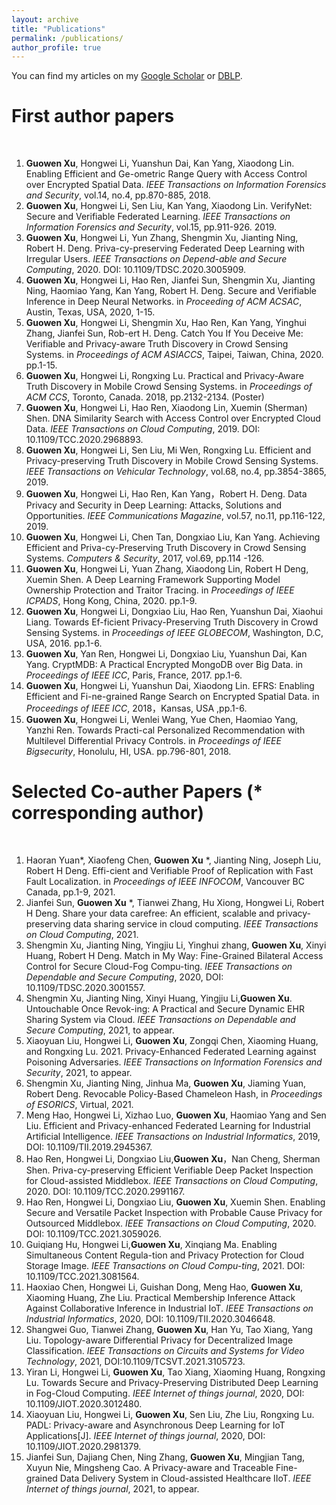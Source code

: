 ```yaml
---
layout: archive
title: "Publications"
permalink: /publications/
author_profile: true
---
```



You can find my articles on my [Google Scholar](https://scholar.google.com.hk/citations?user=MDKdG80AAAAJ&hl=zh-CN) or [DBLP](https://dblp.org/pid/87/10142.html).

**First author papers**
======
&nbsp;&nbsp;&nbsp;&nbsp;&nbsp;&nbsp;&nbsp;&nbsp; 


1. **Guowen Xu**, Hongwei Li, Yuanshun Dai, Kan Yang, Xiaodong Lin. Enabling Efficient and Ge-ometric Range Query with Access Control over Encrypted Spatial Data. *IEEE Transactions on Information Forensics and Security*, vol.14, no.4, pp.870-885, 2018.
2. **Guowen Xu**, Hongwei Li, Sen Liu, Kan Yang, Xiaodong Lin. VerifyNet: Secure and Verifiable Federated Learning. *IEEE Transactions on Information Forensics and Security*, vol.15, pp.911-926. 2019. 
3. **Guowen Xu**, Hongwei Li, Yun Zhang, Shengmin Xu, Jianting Ning, Robert H. Deng. Priva-cy-preserving Federated Deep Learning with Irregular Users. *IEEE Transactions on Depend-able and Secure Computing*, 2020. DOI: 10.1109/TDSC.2020.3005909.
4. **Guowen Xu**, Hongwei Li, Hao Ren, Jianfei Sun, Shengmin Xu, Jianting Ning, Haomiao Yang, Kan Yang, Robert H. Deng. Secure and Verifiable Inference in Deep Neural Networks. in *Proceeding of ACM ACSAC*, Austin, Texas, USA, 2020, 1-15. 
5. **Guowen Xu**, Hongwei Li, Shengmin Xu, Hao Ren, Kan Yang, Yinghui Zhang, Jianfei Sun, Rob-ert H. Deng. Catch You If You Deceive Me: Verifiable and Privacy-aware Truth Discovery in Crowd Sensing Systems. in *Proceedings of ACM ASIACCS*, Taipei, Taiwan, China, 2020. pp.1-15.
6. **Guowen Xu**, Hongwei Li, Rongxing Lu. Practical and Privacy-Aware Truth Discovery in Mobile Crowd Sensing Systems. in *Proceedings of ACM CCS*, Toronto, Canada. 2018, pp.2132-2134. (Poster) 
7. 	**Guowen Xu**, Hongwei Li, Hao Ren, Xiaodong Lin, Xuemin (Sherman) Shen. DNA Similarity Search with Access Control over Encrypted Cloud Data. *IEEE Transactions on Cloud Computing*, 2019. DOI: 10.1109/TCC.2020.2968893. 
8. **Guowen Xu**, Hongwei Li, Sen Liu, Mi Wen, Rongxing Lu. Efficient and Privacy-preserving Truth Discovery in Mobile Crowd Sensing Systems. *IEEE Transactions on Vehicular Technology*, vol.68, no.4, pp.3854-3865, 2019.
9. **Guowen Xu**, Hongwei Li, Hao Ren, Kan Yang，Robert H. Deng. Data Privacy and Security in Deep Learning: Attacks, Solutions and Opportunities. *IEEE Communications Magazine*, vol.57, no.11, pp.116-122, 2019.
10. **Guowen Xu**, Hongwei Li, Chen Tan, Dongxiao Liu, Kan Yang. Achieving Efficient and Priva-cy-Preserving Truth Discovery in Crowd Sensing Systems. *Computers & Security*, 2017, vol.69, pp.114 -126.
11. **Guowen Xu**, Hongwei Li, Yuan Zhang, Xiaodong Lin, Robert H Deng, Xuemin Shen. A Deep Learning Framework Supporting Model Ownership Protection and Traitor Tracing. in *Proceedings of IEEE ICPADS*, Hong Kong, China, 2020. pp.1-9. 
12. **Guowen Xu**, Hongwei Li, Dongxiao Liu, Hao Ren, Yuanshun Dai, Xiaohui Liang. Towards Ef-ficient Privacy-Preserving Truth Discovery in Crowd Sensing Systems. in *Proceedings of IEEE GLOBECOM*, Washington, D.C, USA, 2016. pp.1-6.
13. **Guowen Xu**, Yan Ren, Hongwei Li, Dongxiao Liu, Yuanshun Dai, Kan Yang. CryptMDB: A Practical Encrypted MongoDB over Big Data. in *Proceedings of IEEE ICC*, Paris, France, 2017. pp.1-6.
14. **Guowen Xu**, Hongwei Li, Yuanshun Dai, Xiaodong Lin. EFRS: Enabling Efficient and Fi-ne-grained Range Search on Encrypted Spatial Data. in *Proceedings of IEEE ICC*, 2018，Kansas, USA ,pp.1-6.
15. **Guowen Xu**, Hongwei Li, Wenlei Wang, Yue Chen, Haomiao Yang, Yanzhi Ren. Towards Practi-cal Personalized Recommendation with Multilevel Differential Privacy Controls. in *Proceedings of IEEE Bigsecurity*, Honolulu, HI, USA. pp.796-801, 2018.





**Selected Co-auther Papers** (\* corresponding author)
======
&nbsp;&nbsp;&nbsp;&nbsp;&nbsp;&nbsp;&nbsp;&nbsp;


1. Haoran Yuan\*, Xiaofeng Chen, **Guowen Xu** \*, Jianting Ning, Joseph Liu, Robert H Deng.  Effi-cient and Verifiable Proof of Replication with Fast Fault Localization. in *Proceedings of IEEE INFOCOM*, Vancouver BC Canada, pp.1-9, 2021. 
2. Jianfei Sun,  **Guowen Xu** \*, Tianwei Zhang, Hu Xiong, Hongwei Li, Robert H Deng. Share your data carefree: An efficient, scalable and privacy-preserving data sharing service in cloud computing. *IEEE Transactions on Cloud Computing*, 2021. 
3. Shengmin Xu, Jianting Ning, Yingjiu Li, Yinghui zhang, **Guowen Xu**, Xinyi Huang, Robert H Deng. Match in My Way: Fine-Grained Bilateral Access Control for Secure Cloud-Fog Compu-ting. *IEEE Transactions on Dependable and Secure Computing*, 2020, DOI: 10.1109/TDSC.2020.3001557.
4.  Shengmin Xu, Jianting Ning, Xinyi Huang, Yingjiu Li,**Guowen Xu**. Untouchable Once Revok-ing: A Practical and Secure Dynamic EHR Sharing System via Cloud. *IEEE Transactions on Dependable and Secure Computing*, 2021, to appear. 
5.  Xiaoyuan Liu, Hongwei Li, **Guowen Xu**, Zongqi Chen, Xiaoming Huang, and Rongxing Lu. 2021. Privacy-Enhanced Federated Learning against Poisoning Adversaries. *IEEE Transactions on Information Forensics and Security*, 2021, to appear. 
6.  Shengmin Xu, Jianting Ning, Jinhua Ma, **Guowen Xu**, Jiaming Yuan, Robert Deng. Revocable Policy-Based Chameleon Hash, in *Proceedings of ESORICS*, Virtual, 2021. 
7.  Meng Hao, Hongwei Li, Xizhao Luo, **Guowen Xu**, Haomiao Yang and Sen Liu. Efficient and Privacy-enhanced Federated Learning for Industrial Artificial Intelligence. *IEEE Transactions on Industrial Informatics*, 2019, DOI: 10.1109/TII.2019.2945367. 
8.  Hao Ren, Hongwei Li, Dongxiao Liu,**Guowen Xu**，Nan Cheng, Sherman Shen. Priva-cy-preserving Efficient Verifiable Deep Packet Inspection for Cloud-assisted Middlebox. *IEEE Transactions on Cloud Computing*, 2020. DOI: 10.1109/TCC.2020.2991167. 
9.  Hao Ren, Hongwei Li, Dongxiao Liu, **Guowen Xu**, Xuemin Shen. Enabling Secure and Versatile Packet Inspection with Probable Cause Privacy for Outsourced Middlebox. *IEEE Transactions on Cloud Computing*, 2020. DOI: 10.1109/TCC.2021.3059026. 
10.  Guiqiang Hu, Hongwei Li,**Guowen Xu**, Xinqiang Ma. Enabling Simultaneous Content Regula-tion and Privacy Protection for Cloud Storage Image. *IEEE Transactions on Cloud Compu-ting*, 2021. DOI: 10.1109/TCC.2021.3081564. 
11.  Haoxiao Chen, Hongwei Li, Guishan Dong, Meng Hao, **Guowen Xu**, Xiaoming Huang, Zhe Liu. Practical Membership Inference Attack Against Collaborative Inference in Industrial IoT. *IEEE Transactions on Industrial Informatics*, 2020, DOI: 10.1109/TII.2020.3046648. 
12.  Shangwei Guo, Tianwei Zhang, **Guowen Xu**, Han Yu, Tao Xiang, Yang Liu. Topology-aware Differential Privacy for Decentralized Image Classification. *IEEE Transactions on Circuits and Systems for Video Technology*, 2021, DOI:10.1109/TCSVT.2021.3105723. 
13. Yiran Li, Hongwei Li, **Guowen Xu**, Tao Xiang, Xiaoming Huang, Rongxing Lu. Towards Secure and Privacy-Preserving Distributed Deep Learning in Fog-Cloud Computing. *IEEE Internet of things journal*, 2020, DOI: 10.1109/JIOT.2020.3012480.
14. Xiaoyuan Liu, Hongwei Li, **Guowen Xu**, Sen Liu, Zhe Liu, Rongxing Lu. PADL: Privacy-aware and Asynchronous Deep Learning for IoT Applications[J]. *IEEE Internet of things journal*, 2020, DOI: 10.1109/JIOT.2020.2981379.
15. Jianfei Sun, Dajiang Chen, Ning Zhang, **Guowen Xu**, Mingjian Tang, Xuyun Nie, Mingsheng Cao. A Privacy-aware and Traceable Fine-grained Data Delivery System in Cloud-assisted Healthcare IIoT. *IEEE Internet of things journal*, 2021, to appear.




